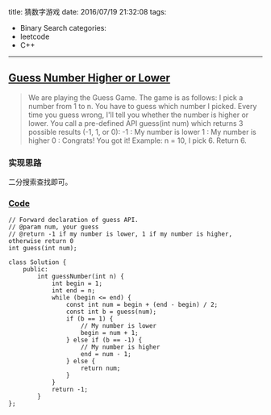 title: 猜数字游戏
date: 2016/07/19 21:32:08
tags:
- Binary Search
categories:
- leetcode
- C++

---
## [Guess Number Higher or Lower](https://leetcode.com/problems/guess-number-higher-or-lower/)
> We are playing the Guess Game. The game is as follows:
> I pick a number from 1 to n. You have to guess which number I picked.
> Every time you guess wrong, I'll tell you whether the number is higher or lower.
> You call a pre-defined API guess(int num) which returns 3 possible results (-1, 1, or 0):
> -1 : My number is lower
>  1 : My number is higher
>  0 : Congrats! You got it!
> Example:
> n = 10, I pick 6.
> Return 6.

### 实现思路
二分搜索查找即可。

### [Code](https://github.com/Finalcheat/leetcode/blob/master/src/Guess-Number-Higher-or-Lower.cpp)
```
// Forward declaration of guess API.
// @param num, your guess
// @return -1 if my number is lower, 1 if my number is higher, otherwise return 0
int guess(int num);

class Solution {
    public:
        int guessNumber(int n) {
            int begin = 1;
            int end = n;
            while (begin <= end) {
                const int num = begin + (end - begin) / 2;
                const int b = guess(num);
                if (b == 1) {
                    // My number is lower
                    begin = num + 1;
                } else if (b == -1) {
                    // My number is higher
                    end = num - 1;
                } else {
                    return num;
                }
            }
            return -1;
        }
};
```
